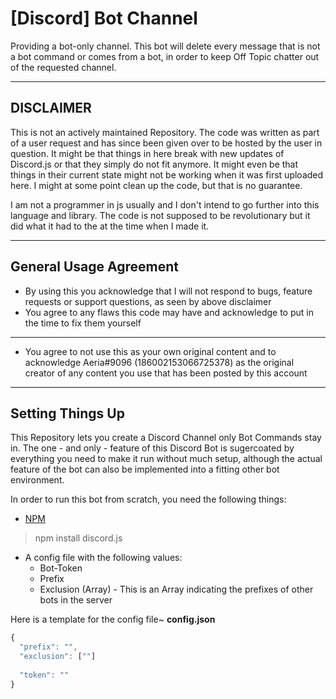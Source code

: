 # [Discord] Bot Channel
Providing a bot-only channel. This bot will delete every message that is not a bot command or comes from a bot, in order to keep Off Topic chatter out of the requested channel.

------

## DISCLAIMER
This is not an actively maintained Repository. The code was written as part of a user request and has since been given over to be hosted by the user in question. It might be that things in here break with new updates of Discord.js or that they simply do not fit anymore. It might even be that things in their current state might not be working when it was first uploaded here. I might at some point clean up the code, but that is no guarantee.

I am not a programmer in js usually and I don't intend to go further into this language and library. The code is not supposed to be revolutionary but it did what it had to the at the time when I made it. 

------

## General Usage Agreement
* By using this you acknowledge that I will not respond to bugs, feature requests or support questions, as seen by above disclaimer
* You agree to any flaws this code may have and acknowledge to put in the time to fix them yourself
------
* You agree to not use this as your own original content and to acknowledge Aeria#9096 (186002153066725378) as the original creator of any content you use that has been posted by this account

------

## Setting Things Up
This Repository lets you create a Discord Channel only Bot Commands stay in. The one - and only - feature of this Discord Bot is sugercoated by everything you need to make it run without much setup, although the actual feature of the bot can also be implemented into a fitting other bot environment.

In order to run this bot from scratch, you need the following things:
* [NPM](https://www.npmjs.com/)
> npm install discord.js
* A config file with the following values:
  * Bot-Token
  * Prefix
  * Exclusion (Array) - This is an Array indicating the prefixes of other bots in the server

Here is a template for the config file~
**config.json**
```js
{
  "prefix": "",
  "exclusion": [""]
  
  "token": ""
}
```
